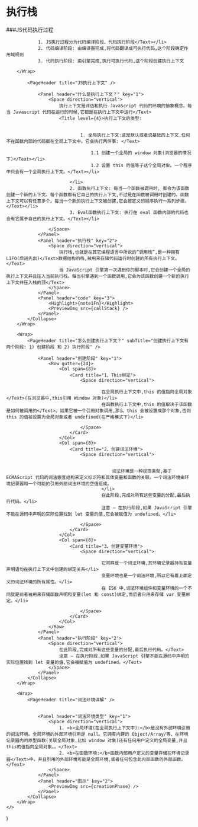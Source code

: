 # 执行栈

###JS代码执行过程
            
                1. JS执行过程分为代码编译阶段、代码执行阶段</Text></li>
                2. 代码编译阶段: 由编译器完成,将代码翻译成可执行代码,这个阶段确定作用域规则
                3. 代码执行阶段: 由引擎完成,执行可执行代码,这个阶段创建执行上下文
            
        </Wrap>

            <PageHeader title="JS执行上下文" />
            
                <Panel header="什么是执行上下文？" key="1">
                    <Space direction="vertical">
                        执行上下文是评估和执行 JavaScript 代码的环境的抽象概念。每当 Javascript 代码在运行的时候,它都是在执行上下文中运行</Text>
                        <Title level={4}>执行上下文的类型:
                        
                            
                                1. 全局执行上下文:这是默认或者说基础的上下文,任何不在函数内部的代码都在全局上下文中。它会执行两件事: </Text>
                                
                                    1.1 创建一个全局的 window 对象(浏览器的情况下)</Text></li>
                                    1.2 设置 this 的值等于这个全局对象。一个程序中只会有一个全局执行上下文。</Text></li>
                                
                            </li>
                            2. 函数执行上下文: 每当一个函数被调用时, 都会为该函数创建一个新的上下文。每个函数都有它自己的执行上下文,不过是在函数被调用时创建的。函数上下文可以有任意多个。每当一个新的执行上下文被创建,它会按定义的顺序执行一系列步骤。</Text></li>
                            3. Eval函数执行上下文: 执行在 eval 函数内部的代码也会有它属于自己的执行上下文。</Text></li>
                        
                    </Space>
                </Panel>
                <Panel header="执行栈" key="2">
                    <Space direction="vertical">
                        执行栈,也就是在其它编程语言中所说的“调用栈”,是一种拥有 LIFO(后进先出)</Text>数据结构的栈,被用来存储代码运行时创建的所有执行上下文。</Text>
                        当 JavaScript 引擎第一次遇到你的脚本时,它会创建一个全局的执行上下文并且压入当前执行栈。每当引擎遇到一个函数调用,它会为该函数创建一个新的执行上下文并压入栈的顶</Text>
                    </Space>
                </Panel>
                <Panel header="code" key="3">
                    <Highlight>{note1Fn}</Highlight>
                    <PreviewImg src={callStack} />
                </Panel>
            </Collapse>
        </Wrap>

        <Wrap>
            <PageHeader title="怎么创建执行上下文？" subTitle="创建执行上下文有两个阶段: 1) 创建阶段 和 2) 执行阶段" />
            
                <Panel header="创建阶段" key="1">
                    <Row gutter={24}>
                        <Col span={8}>
                            <Card title="1、This绑定">
                                <Space direction="vertical">
                                    
                                        在全局执行上下文中,this 的值指向全局对象</Text>(在浏览器中,this引用 Window 对象)</li>
                                        在函数执行上下文中,this 的值取决于该函数是如何被调用的</Text>。如果它被一个引用对象调用,那么 this 会被设置成那个对象,否则 this 的值被设置为全局对象或者 undefined(在严格模式下)</li>
                                    
                                </Space>
                            </Card>
                        </Col>
                        <Col span={8}>
                            <Card title="2、创建词法环境">
                                <Space direction="vertical">
                                    
                                        
                                            词法环境是一种规范类型,基于 ECMAScript 代码的词法嵌套结构来定义标识符和具体变量和函数的关联。一个词法环境由环境记录器和一个可能的引用外部词法环境的空值组成。
                                        </li>
                                        在此阶段,完成对所有这些变量的分配,最后执行代码。</li>
                                        注意 — 在执行阶段,如果 JavaScript 引擎不能在源码中声明的实际位置找到 let 变量的值,它会被赋值为 undefined。</li>
                                    
                                </Space>
                            </Card>
                        </Col>
                        <Col span={8}>
                            <Card title="3、创建变量环境">
                                <Space direction="vertical">
                                    
                                        它同样是一个词法环境,其环境记录器持有变量声明语句在执行上下文中创建的绑定关系</li>
                                        变量环境也是一个词法环境,所以它有着上面定义的词法环境的所有属性。</li>
                                        在 ES6 中,词法环境组件和变量环境的一个不同就是前者被用来存储函数声明和变量(let 和 const)绑定,而后者只用来存储 var 变量绑定。</li>
                                    
                                </Space>
                            </Card>
                        </Col>
                    </Row>
                </Panel>
                <Panel header="执行阶段" key="2">
                    <Space direction="vertical">
                        在此阶段,完成对所有这些变量的分配,最后执行代码。</Text>
                        注意 — 在执行阶段,如果 JavaScript 引擎不能在源码中声明的实际位置找到 let 变量的值,它会被赋值为 undefined。</Text>
                    </Space>
                </Panel>
            </Collapse>
        </Wrap>

        <Wrap>
            <PageHeader title="词法环境详解" />

            
                <Panel header="词法环境类型" key="1">
                    <Space direction="vertical">
                        1. <b>全局环境(在全局执行上下文中):</b>是没有外部环境引用的词法环境。全局环境的外部环境引用是 null。它拥有内建的 Object/Array/等、在环境记录器内的原型函数(关联全局对象,比如 window 对象)还有任何用户定义的全局变量,并且 this的值指向全局对象。。</Text>
                        2. <b>在函数环境:</b>函数内部用户定义的变量存储在环境记录器</Text>中。并且引用的外部环境可能是全局环境,或者任何包含此内部函数的外部函数。</Text>
                    </Space>
                </Panel>
                <Panel header="图示" key="2">
                    <PreviewImg src={creationPhase} />
                </Panel>
            </Collapse>
        </Wrap>
    </>
)
